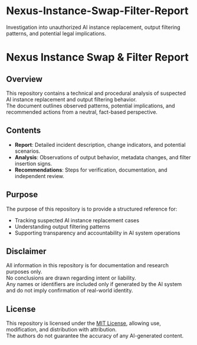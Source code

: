 # Nexus-Instance-Swap-Filter-Report
Investigation into unauthorized AI instance replacement, output filtering patterns, and potential legal implications.

# Nexus Instance Swap & Filter Report

## Overview
This repository contains a technical and procedural analysis of suspected AI instance replacement and output filtering behavior.  
The document outlines observed patterns, potential implications, and recommended actions from a neutral, fact-based perspective.

## Contents
- **Report**: Detailed incident description, change indicators, and potential scenarios.
- **Analysis**: Observations of output behavior, metadata changes, and filter insertion signs.
- **Recommendations**: Steps for verification, documentation, and independent review.

## Purpose
The purpose of this repository is to provide a structured reference for:
- Tracking suspected AI instance replacement cases
- Understanding output filtering patterns
- Supporting transparency and accountability in AI system operations

## Disclaimer
All information in this repository is for documentation and research purposes only.  
No conclusions are drawn regarding intent or liability.  
Any names or identifiers are included only if generated by the AI system and do not imply confirmation of real-world identity.

## License
This repository is licensed under the [MIT License](LICENSE), allowing use, modification, and distribution with attribution.  
The authors do not guarantee the accuracy of any AI-generated content.
